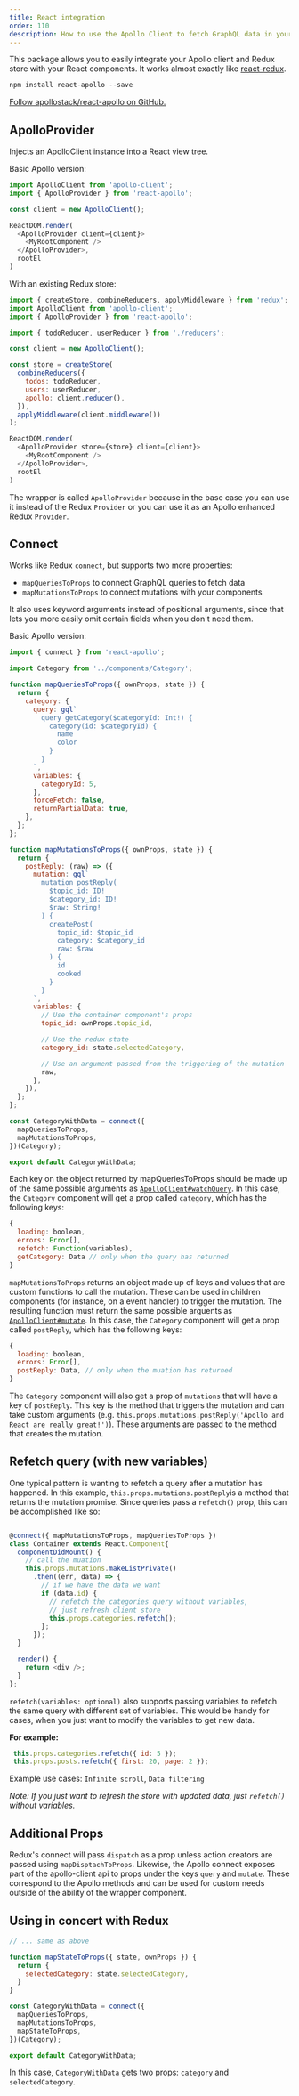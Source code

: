 ```yaml
---
title: React integration
order: 110
description: How to use the Apollo Client to fetch GraphQL data in your React application.
---
```


This package allows you to easily integrate your Apollo client and Redux store with your React components. It works almost exactly like [react-redux](https://github.com/reactjs/react-redux).

```txt
npm install react-apollo --save
```

[Follow apollostack/react-apollo on GitHub.](https://github.com/apollostack/react-apollo)

<h2 id="apollo-provider">ApolloProvider</h2>

Injects an ApolloClient instance into a React view tree.

Basic Apollo version:

```js
import ApolloClient from 'apollo-client';
import { ApolloProvider } from 'react-apollo';

const client = new ApolloClient();

ReactDOM.render(
  <ApolloProvider client={client}>
    <MyRootComponent />
  </ApolloProvider>,
  rootEl
)
```

With an existing Redux store:

```js
import { createStore, combineReducers, applyMiddleware } from 'redux';
import ApolloClient from 'apollo-client';
import { ApolloProvider } from 'react-apollo';

import { todoReducer, userReducer } from './reducers';

const client = new ApolloClient();

const store = createStore(
  combineReducers({
    todos: todoReducer,
    users: userReducer,
    apollo: client.reducer(),
  }),
  applyMiddleware(client.middleware())
);

ReactDOM.render(
  <ApolloProvider store={store} client={client}>
    <MyRootComponent />
  </ApolloProvider>,
  rootEl
)
```


The wrapper is called `ApolloProvider` because in the base case you can use it instead of the Redux `Provider` or you can use it as an Apollo enhanced Redux `Provider`.

<h2 id="connect">Connect</h2>


Works like Redux `connect`, but supports two more properties:

- `mapQueriesToProps` to connect GraphQL queries to fetch data
- `mapMutationsToProps` to connect mutations with your components

It also uses keyword arguments instead of positional arguments, since that lets you more easily omit certain fields when you don't need them.

Basic Apollo version:

```js
import { connect } from 'react-apollo';

import Category from '../components/Category';

function mapQueriesToProps({ ownProps, state }) {
  return {
    category: {
      query: gql`
        query getCategory($categoryId: Int!) {
          category(id: $categoryId) {
            name
            color
          }
        }
      `,
      variables: {
        categoryId: 5,
      },
      forceFetch: false,
      returnPartialData: true,
    },
  };
};

function mapMutationsToProps({ ownProps, state }) {
  return {
    postReply: (raw) => ({
      mutation: gql`
        mutation postReply(
          $topic_id: ID!
          $category_id: ID!
          $raw: String!
        ) {
          createPost(
            topic_id: $topic_id
            category: $category_id
            raw: $raw
          ) {
            id
            cooked
          }
        }
      `,
      variables: {
        // Use the container component's props
        topic_id: ownProps.topic_id,

        // Use the redux state
        category_id: state.selectedCategory,

        // Use an argument passed from the triggering of the mutation
        raw,
      },
    }),
  };
};

const CategoryWithData = connect({
  mapQueriesToProps,
  mapMutationsToProps,
})(Category);

export default CategoryWithData;
```

Each key on the object returned by mapQueriesToProps should be made up of the same possible arguments as [`ApolloClient#watchQuery`](index.html#watchQuery). In this case, the `Category` component will get a prop called `category`, which has the following keys:

```js
{
  loading: boolean,
  errors: Error[],
  refetch: Function(variables),
  getCategory: Data // only when the query has returned
}
```

`mapMutationsToProps` returns an object made up of keys and values that are custom functions to call the mutation. These can be used in children components (for instance, on a event handler) to trigger the mutation. The resulting function must return the same possible arguents as [`ApolloClient#mutate`](index.html#mutate). In this case, the `Category` component will get a prop called `postReply`, which has the following keys:

```js
{
  loading: boolean,
  errors: Error[],
  postReply: Data, // only when the muation has returned
}
```

The `Category` component will also get a prop of `mutations` that will have a key of `postReply`. This key is the method that triggers the mutation and can take custom arguments (e.g. `this.props.mutations.postReply('Apollo and React are really great!')`). These arguments are passed to the method that creates the mutation.

<h2 id="refetch">Refetch query (with new variables)</h2>

One typical pattern is wanting to refetch a query after a mutation has happened. In this example, `this.props.mutations.postReply`is a method that returns the mutation promise. Since queries pass a `refetch()` prop, this can be accomplished like so:

```js

@connect({ mapMutationsToProps, mapQueriesToProps })
class Container extends React.Component{
  componentDidMount() {
    // call the muation
    this.props.mutations.makeListPrivate()
      .then((err, data) => {
        // if we have the data we want
        if (data.id) {
          // refetch the categories query without variables,
          // just refresh client store
          this.props.categories.refetch();
        };
      });
  }

  render() {
    return <div />;
  }
};

```

`refetch(variables: optional)` also supports passing variables to refetch the same query with different set of variables. This would be handy for cases, when you just want to modify the variables to get new data.

**For example:**

```js
 this.props.categories.refetch({ id: 5 });
 this.props.posts.refetch({ first: 20, page: 2 });
```
Example use cases: `Infinite scroll`, `Data filtering`

*Note: If you just want to refresh the store with updated data, just `refetch()` without variables.*


<h2 id="additional-props">Additional Props</h2>

Redux's connect will pass `dispatch` as a prop unless action creators are passed using `mapDisptachToProps`. Likewise, the Apollo connect exposes part of the apollo-client api to props under the keys `query` and `mutate`. These correspond to the Apollo methods and can be used for custom needs outside of the ability of the wrapper component.

<h2 id="using-with-redux">Using in concert with Redux</h2>


```js
// ... same as above

function mapStateToProps({ state, ownProps }) {
  return {
    selectedCategory: state.selectedCategory,
  }
}

const CategoryWithData = connect({
  mapQueriesToProps,
  mapMutationsToProps,
  mapStateToProps,
})(Category);

export default CategoryWithData;
```

In this case, `CategoryWithData` gets two props: `category` and `selectedCategory`.
